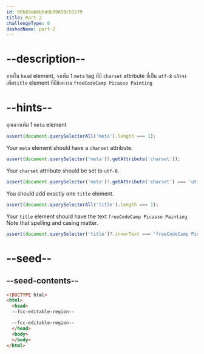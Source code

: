 ```yaml
---
id: 60b69a66b6ddb80858c51579
title: Part 2
challengeType: 0
dashedName: part-2
---
```


# --description--

ภายใน `head` element, จงเพิ่ม 1 `meta` tag ที่มี `charset` attribute ที่เป็น `utf-8`
แล้วจงเพิ่ม`title` element ที่มีข้อความ `freeCodeCamp Picasso Painting`

# --hints--

คุณควรเพิ่ม 1 `meta` element

```js
assert(document.querySelectorAll('meta').length === 1);
```

Your `meta` element should have a `charset` attribute.

```js
assert(document.querySelector('meta')?.getAttribute('charset'));
```

Your `charset` attribute should be set to `utf-8`.

```js
assert(document.querySelector('meta')?.getAttribute('charset') === 'utf-8');
```

You should add exactly one `title` element.

```js
assert(document.querySelectorAll('title').length === 1);
```

Your `title` element should have the text `freeCodeCamp Picasso Painting`. Note that spelling and casing matter.

```js
assert(document.querySelector('title')?.innerText === 'freeCodeCamp Picasso Painting');
```

# --seed--

## --seed-contents--

```html
<!DOCTYPE html>
<html>
  <head>
  --fcc-editable-region--

  --fcc-editable-region--
  </head>
  <body>
  </body>
</html>
```  

```css

```
